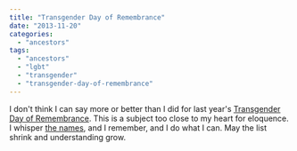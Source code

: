 ```yaml
---
title: "Transgender Day of Remembrance"
date: "2013-11-20"
categories: 
  - "ancestors"
tags: 
  - "ancestors"
  - "lgbt"
  - "transgender"
  - "transgender-day-of-remembrance"
---
```


I don't think I can say more or better than I did for last year's [Transgender Day of Remembrance](http://jackadreams.info/2012/11/20/transgender-day-of-remembrance/). This is a subject too close to my heart for eloquence. I whisper [the names](http://www.transgenderdor.org/memorializing-2013), and I remember, and I do what I can. May the list shrink and understanding grow.
